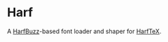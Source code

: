 Harf
====

A [HarfBuzz][harfbuzz]-based font loader and shaper for [HarfTeX][harftex].

[harfbuzz]: https://github.com/harfbuzz/harfbuzz
[harftex]: https://github.com/khaledhosny/harftex
